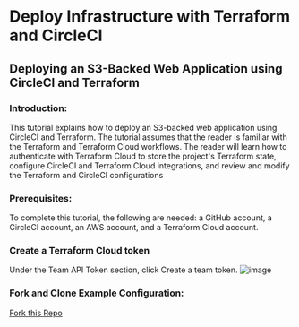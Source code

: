 # Deploy Infrastructure with Terraform and CircleCI

## Deploying an S3-Backed Web Application using CircleCI and Terraform

### Introduction:
This tutorial explains how to deploy an S3-backed web application using CircleCI and Terraform. The tutorial assumes that the reader is familiar with the Terraform and Terraform Cloud workflows. The reader will learn how to authenticate with Terraform Cloud to store the project's Terraform state, configure CircleCI and Terraform Cloud integrations, and review and modify the Terraform and CircleCI configurations

### Prerequisites:
To complete this tutorial, the following are needed: a GitHub account, a CircleCI account, an AWS account, and a Terraform Cloud account.

### Create a Terraform Cloud token

Under the Team API Token section, click Create a team token.
![image](https://user-images.githubusercontent.com/98816965/235306131-94e697cc-938c-4541-9b55-248e3b83a53d.png)
 
### Fork and Clone Example Configuration:

[Fork this Repo](https://github.com/hashicorp/learn-terraform-circleci.git)
